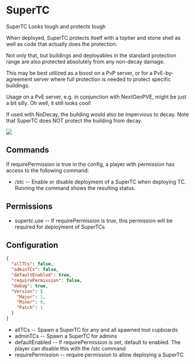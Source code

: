 # SuperTC
SuperTC Looks tough and protects tough

When deployed, SuperTC protects itself with a toptier and stone shell as well as code that actually does the protection.

Not only that, but buildings and deployables in the standard protection range are also protected absolutely from any non-decay damage.

This may be best utilized as a boost on a PvP server, or for a PvE-by-agreement server where full protection is needed to protect specific buildings.

Usage on a PvE server, e.g. in conjunction with NextGenPVE, might be just a bit silly.  Oh well, it still looks cool!

If used with NoDecay, the building would also be impervious to decay.  Note that SuperTC does NOT protect the building from decay.

![](https://imgur.com/ethO5AT.jpg)

## Commands

If requirePermission is true in the config, a player with permission has access to the following command:

 - /stc -- Enable or disable deployment of a SuperTC when deploying TC.  Running the command shows the resulting status.

## Permissions

 - supertc.use -- If requirePermission is true, this permission will be required for deployment of SuperTCs

## Configuration

```json
{
  "allTCs": false,
  "adminTCs": false,
  "defaultEnabled": true,
  "requirePermission": false,
  "debug": true,
  "Version": {
    "Major": 1,
    "Minor": 0,
    "Patch": 1
  }
}
```

  - allTCs -- Spawn a SuperTC for any and all spawned tool cupboards
  - adminTCs -- Spawn a SuperTC for admins
  - defaultEnabled -- If requirePermission is set, default to enabled.  The player can disable this with the /stc command
  - requirePermission -- require permission to allow deploying a SuperTC

